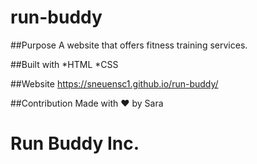 # run-buddy

##Purpose
A website that offers fitness training services.

##Built with
*HTML
*CSS

##Website
https://sneuensc1.github.io/run-buddy/

##Contribution
Made with ❤️ by Sara

# Run Buddy Inc.
